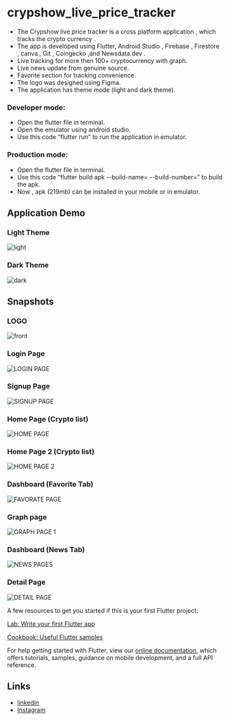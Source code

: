# crypshow_live_price_tracker
- The Crypshow live price tracker is a cross platform application , which tracks the crypto currency . 
- The app is developed using Flutter, Android Studio , Firebase , Firestore , canva , Git , Coingecko ,and  Newsdata.dev .
- Live tracking for more then 100+ cryptocurrency with graph.
- Live news update from genuine source. 
- Favorite section for tracking convenience.
- The logo was designed using Figma.
- The application has theme mode (light and dark theme).

### Developer mode:
- Open the flutter file in terminal.
- Open the emulator using android studio.
- Use this code “flutter run” to run the application in emulator.

### Production mode:
- Open the flutter file in terminal.
- Use this code “flutter build apk --build-name=  --build-number=” to build the apk. 
- Now , apk (219mb) can be installed in your mobile or in emulator. 

## Application Demo

### Light Theme
![light](https://github.com/seenimd/crypshow_live_price_tracker/assets/93048317/dd67bc0a-27a6-44ea-a59e-23d46d97f9e8)

### Dark Theme

![dark](https://github.com/seenimd/crypshow_live_price_tracker/assets/93048317/310f74cd-e135-49fd-a37e-083638931439)


## Snapshots
### LOGO 
![front](https://github.com/seenimd/crypshow_live_price_tracker/assets/93048317/68108a72-9e82-4ae7-a1b0-20f4d352615c)
### Login Page
![LOGIN PAGE](https://github.com/seenimd/crypshow_live_price_tracker/assets/93048317/59ccdf8e-0de4-4513-9763-5d97ded66242)
### Signup Page
![SIGNUP PAGE](https://github.com/seenimd/crypshow_live_price_tracker/assets/93048317/6d7f0d29-7c2c-40bb-bba3-d6ce1f8b319d)
### Home Page (Crypto list)
![HOME PAGE](https://github.com/seenimd/crypshow_live_price_tracker/assets/93048317/4e8b3449-d9e1-4478-9268-38ea8b4d6f1d)
### Home Page 2 (Crypto list)
![HOME PAGE 2](https://github.com/seenimd/crypshow_live_price_tracker/assets/93048317/2e764b66-64e5-44e2-8dae-2f012679abcb)
### Dashboard (Favorite Tab)
![FAVORATE PAGE](https://github.com/seenimd/crypshow_live_price_tracker/assets/93048317/fb29aacf-dec8-47c6-bac5-b3081b880c39)
### Graph page
![GRAPH PAGE 1](https://github.com/seenimd/crypshow_live_price_tracker/assets/93048317/3b28262e-9e96-45a0-99fd-7288bdbba89c)
### Dashboard (News Tab)
![NEWS PAGES](https://github.com/seenimd/crypshow_live_price_tracker/assets/93048317/f2f247ae-3d3d-4a71-bcdb-2e416b0513fd)
### Detail Page 
![DETAIL PAGE](https://github.com/seenimd/crypshow_live_price_tracker/assets/93048317/72ffc6d2-f873-45f5-9313-c1213c4e56db)









A few resources to get you started if this is your first Flutter project:

[Lab: Write your first Flutter app](https://flutter.dev/docs/get-started/codelab)

[Cookbook: Useful Flutter samples](https://flutter.dev/docs/cookbook)

For help getting started with Flutter, view our
[online documentation](https://flutter.dev/docs), which offers tutorials,
samples, guidance on mobile development, and a full API reference.

## Links
* [linkedin](https://www.linkedin.com/in/seeni-mohamed-a-24897b1a0/)
* [Instagram](https://www.instagram.com/seeni_md___/)
